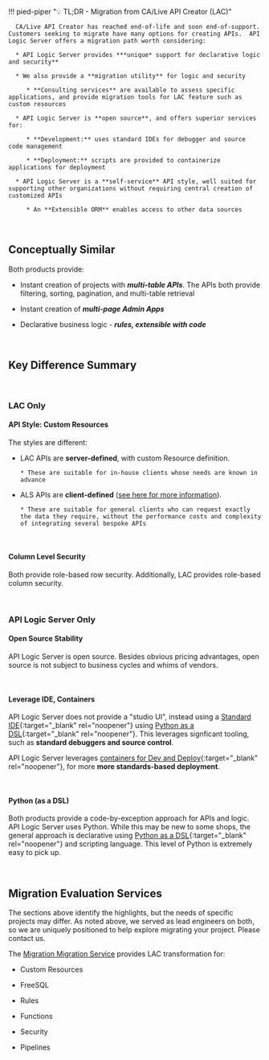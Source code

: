!!! pied-piper ":bulb: TL;DR - Migration from CA/Live API Creator (LAC)"

      CA/Live API Creator has reached end-of-life and soon end-of-support.  Customers seeking to migrate have many options for creating APIs.  API Logic Server offers a migration path worth considering:

      * API Logic Server provides ***unique* support for declarative logic and security**

      * We also provide a **migration utility** for logic and security

         * **Consulting services** are available to assess specific applications, and provide migration tools for LAC feature such as custom resources

      * API Logic Server is **open source**, and offers superior services for:

         * **Development:** uses standard IDEs for debugger and source code management

         * **Deployment:** scripts are provided to containerize applications for deployment

      * API Logic Server is a **self-service** API style, well suited for supporting other organizations without requiring central creation of customized APIs

         * An **Extensible ORM** enables access to other data sources

&nbsp;

## Conceptually Similar

Both products provide:

* Instant creation of projects with ***multi-table APIs***.  The APIs both provide filtering, sorting, pagination, and multi-table retrieval

* Instant creation of ***multi-page Admin Apps***

* Declarative business logic - ***rules, extensible with code***

&nbsp;

## Key Difference Summary

&nbsp;

### LAC Only

#### API Style: Custom Resources

The styles are different:

* LAC APIs are **server-defined**, with custom Resource definition.

      * These are suitable for in-house clients whose needs are known in advance

* ALS APIs are **client-defined** ([see here for more information](..API/#provider-defined-vs-consumer-defined)).  

      * These are suitable for general clients who can request exactly the data they require, without the performance costs and complexity of integrating several bespoke APIs

&nbsp;

#### Column Level Security

Both provide role-based row security.  Additionally, LAC provides role-based column security.

&nbsp;

### API Logic Server Only

#### Open Source Stability

API Logic Server is open source.  Besides obvious pricing advantages, open source is not subject to business cycles and whims of vendors.

&nbsp;

#### Leverage IDE, Containers

API Logic Server does not provide a "studio UI", instead using a [Standard IDE](../IDE-Customize){:target="_blank" rel="noopener"} using [Python as a DSL](../Tech-DSL){:target="_blank" rel="noopener"}.  This leverages signficant tooling, such as **standard debuggers and source control**.

API Logic Server leverages [containers for Dev and Deploy](../DevOps-Containers){:target="_blank" rel="noopener"}, for more **more standards-based deployment**.

&nbsp;

#### Python (as a DSL)

Both products provide a code-by-exception approach for APIs and logic.  API Logic Server uses Python.  While this may be new to some shops, the general approach is declarative using [Python as a DSL](../Tech-DSL){:target="_blank" rel="noopener"} and scripting language.  This level of Python is extremely easy to pick up.

&nbsp;

## Migration Evaluation Services

The sections above identify the highlights, but the needs of specific projects may differ.  As noted above, we served as lead engineers on both, so we are uniquely positioned to help explore migrating your project.  Please contact us.

The [Migration Migration Service](https://github.com/tylerm007/model_migration_service.git) provides LAC transformation for:

* Custom Resources

* FreeSQL

* Rules

* Functions

* Security

* Pipelines

